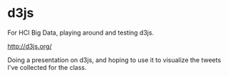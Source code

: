 d3js
====

For HCI Big Data, playing around and testing d3js.  

http://d3js.org/

Doing a presentation on d3js, and hoping to use it to visualize the tweets I've collected for the class.

